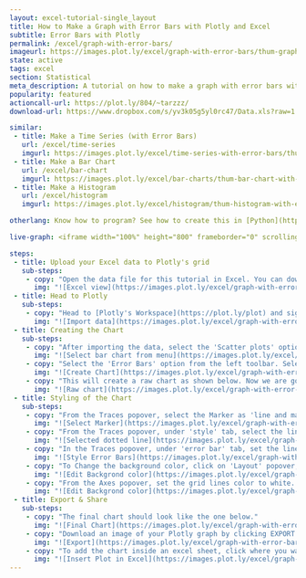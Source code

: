 ```yaml
---
layout: excel-tutorial-single_layout
title: How to Make a Graph with Error Bars with Plotly and Excel
subtitle: Error Bars with Plotly
permalink: /excel/graph-with-error-bars/
imageurl: https://images.plot.ly/excel/graph-with-error-bars/thum-graph-with-error-bars-with-excel.jpg
state: active
tags: excel
section: Statistical
meta_description: A tutorial on how to make a graph with error bars with Excel. Plotly is the easiest and fastest way to make and share graphs online.
popularity: featured
actioncall-url: https://plot.ly/804/~tarzzz/
download-url: https://www.dropbox.com/s/yv3k05g5yl0rc47/Data.xls?raw=1

similar:
 - title: Make a Time Series (with Error Bars)
   url: /excel/time-series
   imgurl: https://images.plot.ly/excel/time-series-with-error-bars/thumb-time-series-in-excel.jpg
 - title: Make a Bar Chart
   url: /excel/bar-chart
   imgurl: https://images.plot.ly/excel/bar-charts/thum-bar-chart-with-excel.png
 - title: Make a Histogram
   url: /excel/histogram
   imgurl: https://images.plot.ly/excel/histogram/thum-histogram-with-excel.png

otherlang: Know how to program? See how to create this in [Python](https://plot.ly/python/error-bars/) or [R](https://plot.ly/r/error-bars/).

live-graph: <iframe width="100%" height="800" frameborder="0" scrolling="no" src="https://plot.ly/~tarzzz/809.embed"></iframe>

steps:
 - title: Upload your Excel data to Plotly's grid
   sub-steps:
    - copy: "Open the data file for this tutorial in Excel. You can download the file here in [XLS format](https://www.dropbox.com/s/yv3k05g5yl0rc47/Data.xls?raw=1)"
      img: "![Excel view](https://images.plot.ly/excel/graph-with-error-bars/excel-data.jpg)"
 - title: Head to Plotly
   sub-steps:
    - copy: "Head to [Plotly's Workspace](https://plot.ly/plot) and sign into your free Chart Studio account. Go to 'Import', click 'Upload a file', then choose your Excel file to upload. Your Excel file will now open in Plotly's grid. For more about Plotly's grid, see [this tutorial](/add-data-to-the-plotly-grid/)"
      img: "![Import data](https://images.plot.ly/excel/graph-with-error-bars/import-data.jpg)"
 - title: Creating the Chart
   sub-steps:
    - copy: "After importing the data, select the 'Scatter plots' option from 'Choose Plot Type' dropdown. "
      img: "![Select bar chart from menu](https://images.plot.ly/excel/graph-with-error-bars/choose-scatter-plot-from-menu.jpg)"
    - copy: "Select the 'Error Bars' option from the left toolbar. Select the data shape as shown in figure, and click on 'Scatter Plot' button to create the chart."
      img: "![Create Chart](https://images.plot.ly/excel/graph-with-error-bars/create-chart.jpg)"
    - copy: "This will create a raw chart as shown below. Now we are going to style it to make it more presentable."
      img: "![Raw chart](https://images.plot.ly/excel/graph-with-error-bars/raw-chart.jpg)"
 - title: Styling of the Chart
   sub-steps:
    - copy: "From the Traces popover, select the Marker as 'line and markers' from the 'mode' tab."
      img: "![Select Marker](https://images.plot.ly/excel/graph-with-error-bars/select-marker.jpg)"
    - copy: "From the Traces popover, under 'style' tab, select the line type as 'dotted'."
      img: "![Selected dotted line](https://images.plot.ly/excel/graph-with-error-bars/select-dotted-line.jpg)"
    - copy: "In the Traces popover, under 'error bar' tab, set the line length to 1, and width to 6."
      img: "![Style Error Bars](https://images.plot.ly/excel/graph-with-error-bars/style-error-bar.jpg)"
    - copy: "To Change the background color, click on 'Layout' popover, and select suitable 'Plot Color' from the general tab."
      img: "![Edit Backgrond color](https://images.plot.ly/excel/graph-with-error-bars/change-background-color.jpg)"
    - copy: "From the Axes popover, set the grid lines color to white. The option is available under 'Lines' tab."
      img: "![Edit Backgrond color](https://images.plot.ly/excel/graph-with-error-bars/set-grid-lines.jpg)"
 - title: Export & Share
   sub-steps:
    - copy: "The final chart should look like the one below."
      img: "![Final Chart](https://images.plot.ly/excel/graph-with-error-bars/final-chart.jpg)"
    - copy: "Download an image of your Plotly graph by clicking EXPORT on the toolbar."
      img: "![Export](https://images.plot.ly/excel/graph-with-error-bars/export-image.jpg)"
    - copy: "To add the chart inside an excel sheet, click where you want to insert the picture inside Excel. On the INSERT tab inside Excel, in the ILLUSTRATIONS group, click PICTURE. Locate the Plotly graph image that you downloaded and then double-click it. Notice that we also copy-pasted the Plotly graph link in a cell for easy access to the interactive Plotly version."
      img: "![Insert Plot in Excel](https://images.plot.ly/excel/graph-with-error-bars/insert-chart-in-excel.jpg)"
---
```

